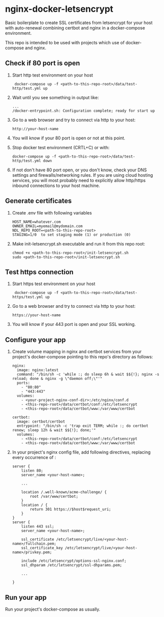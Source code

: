 # nginx-docker-letsencrypt
Basic boilerplate to create SSL certificates from letsencrypt for your host
with auto-renewal combining certbot and nginx in a docker-compose environment.

This repo is intended to be used with projects which use of docker-compose
and nginx.

## Check if 80 port is open
 
1. Start http test environment on your host 
   ```
    docker-compose up -f <path-to-this-repo-root>/data/test-http/test.yml up
   ```

2. Wait until  you see something in output like:
    ```
    ...
    /docker-entrypoint.sh: Configuration complete; ready for start up
    ```

3. Go to a web browser and try to connect via http to your host:
    ```
    http://your-host-name
    ```

4. You will know if your 80 port is open or not at this point.

5. Stop docker test environment (CRTL+C) or with:
    ```
    docker-compose up -f <path-to-this-repo-root>/data/test-http/test.yml down
    ```

6. If not don't have 80 port open, or you don't know, check your DNS
settings and firewalls/networking rules. If you are using cloud hosting
services, you will most probably need to explicitly allow http/https
inbound connections to your host machine.   

## Generate certificates

1. Create .env file with following variables
    ```
    HOST_NAME=whatever.com
    OWNER_EMAIL=myemail@mydomain.com
    NDL_REPO_ROOT=<path-to-this-repo-root>
    STAGING=1/0  to set staging mode (1) or production (0)
    ```

2. Make init-letsencrypt.sh executable and run it from this repo root:
    ```
   chmod +x <path-to-this-repo-root>/init-letsencrypt.sh
   sudo <path-to-this-repo-root>/init-letsencrypt.sh
   ```

## Test https connection
1. Start https test environment on your host 
   ```
    docker-compose up -f <path-to-this-repo-root>/data/test-https/test.yml up
   ```
2. Go to a web browser and try to connect via http to your host:
    ```
    https://your-host-name
    ```
4. You will know if your 443 port is open and your SSL working.

## Configure your app

1. Create volume mapping in nginx and certbot services from your project's
 docker-compose pointing to this repo's directory as follows:

    ```
    nginx:
      image: nginx:latest
      command: "/bin/sh -c 'while :; do sleep 6h & wait $${!}; nginx -s reload; done & nginx -g \"daemon off;\"'"
      ports:
        - "80:80"
        - "443:443"
      volumes:
        - <your-project-nginx-conf-dir>:/etc/nginx/conf.d
        - <this-repo-root>/data/certbot/conf:/etc/letsencrypt
        - <this-repo-root>/data/certbot/www:/var/www/certbot
   
    certbot:
      image: certbot/certbot
      entrypoint: "/bin/sh -c 'trap exit TERM; while :; do certbot renew; sleep 12h & wait $${!}; done;'"
      volumes:
        - <this-repo-root>/data/certbot/conf:/etc/letsencrypt
        - <this-repo-root>/data/certbot/www:/var/www/certbot

    ```

2. In your project's nginx config file, add following directives, replacing
 every occurrence of <your-host-name>:
    ```
    server {
        listen 80;
        server_name <your-host-name>;

        ...

        location /.well-known/acme-challenge/ {
            root /var/www/certbot;
        }
        location / {
            return 301 https://$host$request_uri;
        }
    }
    server {
        listen 443 ssl;
        server_name <your-host-name>;
    
        ssl_certificate /etc/letsencrypt/live/<your-host-name>/fullchain.pem;
        ssl_certificate_key /etc/letsencrypt/live/<your-host-name>/privkey.pem;
    
        include /etc/letsencrypt/options-ssl-nginx.conf;
        ssl_dhparam /etc/letsencrypt/ssl-dhparams.pem;
        
        ...    

    }
    ```

## Run your app
Run your project's docker-compose as usually.
